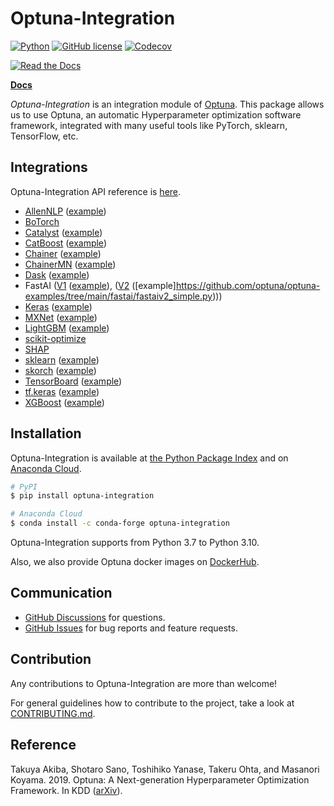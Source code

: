 # Optuna-Integration

[![Python](https://img.shields.io/badge/python-3.7%20%7C%203.8%20%7C%203.9%20%7C%203.10%20%7C%203.11-blue)](https://www.python.org)
[![GitHub license](https://img.shields.io/badge/license-MIT-blue.svg)](https://github.com/optuna/optuna-integration)
[![Codecov](https://codecov.io/gh/optuna/optuna-integration/branch/main/graph/badge.svg)](https://codecov.io/gh/optuna/optuna-integration/branch/main)
<!-- [![pypi](https://img.shields.io/pypi/v/optuna.svg)](https://pypi.python.org/pypi/optuna-integration) -->
<!-- [![conda](https://img.shields.io/conda/vn/conda-forge/optuna.svg)](https://anaconda.org/conda-forge/optuna-integration) -->
[![Read the Docs](https://readthedocs.org/projects/optuna-integration/badge/?version=stable)](https://optuna-integration.readthedocs.io/en/stable/)

[**Docs**](https://optuna-integration.readthedocs.io/en/stable/)

*Optuna-Integration* is an integration module of [Optuna](https://github.com/optuna/optuna).
This package allows us to use Optuna, an automatic Hyperparameter optimization software framework,
integrated with many useful tools like PyTorch, sklearn, TensorFlow, etc.

## Integrations

Optuna-Integration API reference is [here](https://optuna-integration.readthedocs.io/en/stable/reference/index.html).

* [AllenNLP](https://optuna-integration.readthedocs.io/en/stable/reference/index.html#allennlp)  ([example](https://github.com/optuna/optuna-examples/tree/main/allennlp))
* [BoTorch](https://optuna-integration.readthedocs.io/en/stable/reference/index.html#botorch)
* [Catalyst](https://optuna-integration.readthedocs.io/en/stable/reference/index.html#catalyst)  ([example](https://github.com/optuna/optuna-examples/blob/main/pytorch/catalyst_simple.py))
* [CatBoost](https://optuna-integration.readthedocs.io/en/stable/reference/index.html#catboost)  ([example](https://github.com/optuna/optuna-examples/blob/main/catboost/catboost_pruning.py))
* [Chainer](https://optuna-integration.readthedocs.io/en/stable/reference/index.html#chainer)  ([example](https://github.com/optuna/optuna-examples/tree/main/chainer/chainer_integration.py))
* [ChainerMN](https://optuna-integration.readthedocs.io/en/stable/reference/index.html#chainermn)  ([example](https://github.com/optuna/optuna-examples/tree/main/chainer/chainermn_simple.py))
* [Dask](https://optuna-integration.readthedocs.io/en/stable/reference/index.html#dask) ([example](https://github.com/optuna/optuna-examples/tree/main/dask/dask_simple.py))
* FastAI ([V1](https://optuna-integration.readthedocs.io/en/stable/reference/index.html#fastaiv1)  ([example](https://github.com/optuna/optuna-examples/tree/main/fastai/fastaiv1_simple.py)), ([V2](https://optuna-integration.readthedocs.io/en/stable/reference/index.html#fastaiv2)  ([example]https://github.com/optuna/optuna-examples/tree/main/fastai/fastaiv2_simple.py)))
* [Keras](https://optuna-integration.readthedocs.io/en/stable/reference/index.html#keras)  ([example](https://github.com/optuna/optuna-examples/tree/main/keras))
* [MXNet](https://optuna-integration.readthedocs.io/en/stable/reference/index.html#mxnet)  ([example](https://github.com/optuna/optuna-examples/tree/main/mxnet))
* [LightGBM](https://optuna-integration.readthedocs.io/en/stable/reference/index.html#lightgbm)  ([example](https://github.com/optuna/optuna-examples/blob/main/lightgbm/lightgbm_simple.py))
* [scikit-optimize](https://optuna-integration.readthedocs.io/en/stable/reference/index.html#skopt)
* [SHAP](https://optuna-integration.readthedocs.io/en/stable/reference/index.html#shap)
* [sklearn](https://optuna-integration.readthedocs.io/en/stable/reference/index.html#sklearn)  ([example](https://github.com/optuna/optuna-examples/tree/main/sklearn/sklearn_optuna_search_cv_simple.py))
* [skorch](https://optuna-integration.readthedocs.io/en/stable/reference/index.html#skorch)  ([example](https://github.com/optuna/optuna-examples/tree/main/pytorch/skorch_simple.py))
* [TensorBoard](https://optuna-integration.readthedocs.io/en/stable/reference/index.html#tensorboard)  ([example](https://github.com/optuna/optuna-examples/tree/main/tensorboard/tensorboard_simple.py))
* [tf.keras](https://optuna-integration.readthedocs.io/en/stable/reference/index.html#tensorflow)  ([example](https://github.com/optuna/optuna-examples/tree/main/tfkeras/tfkeras_integration.py))
* [XGBoost](https://optuna-integration.readthedocs.io/en/stable/reference/index.html#xgboost)  ([example](https://github.com/optuna/optuna-examples/tree/main/xgboost/xgboost_integration.py))

## Installation

Optuna-Integration is available at [the Python Package Index](https://pypi.org/project/optuna-integration/) and on [Anaconda Cloud](https://anaconda.org/conda-forge/optuna-integration).

```bash
# PyPI
$ pip install optuna-integration
```

```bash
# Anaconda Cloud
$ conda install -c conda-forge optuna-integration
```

Optuna-Integration supports from Python 3.7 to Python 3.10.

Also, we also provide Optuna docker images on [DockerHub](https://hub.docker.com/r/optuna/optuna).

## Communication

* [GitHub Discussions] for questions.
* [GitHub Issues] for bug reports and feature requests.

[GitHub Discussions]: https://github.com/optuna/optuna-integration/discussions
[GitHub issues]: https://github.com/optuna/optuna-integration/issues

## Contribution

Any contributions to Optuna-Integration are more than welcome!

For general guidelines how to contribute to the project, take a look at [CONTRIBUTING.md](./CONTRIBUTING.md).

## Reference

Takuya Akiba, Shotaro Sano, Toshihiko Yanase, Takeru Ohta, and Masanori Koyama. 2019.
Optuna: A Next-generation Hyperparameter Optimization Framework. In KDD ([arXiv](https://arxiv.org/abs/1907.10902)).
